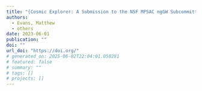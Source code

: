 ```yaml
---
title: "{Cosmic Explorer: A Submission to the NSF MPSAC ngGW Subcommittee}"
authors:
  - Evans, Matthew
  - others
date: 2023-06-01
publication: ""
doi: ""
url_doi: "https://doi.org/"
# generated_on: 2025-06-02T22:04:01.050281
# featured: false
# summary: ""
# tags: []
# projects: []
---
```


